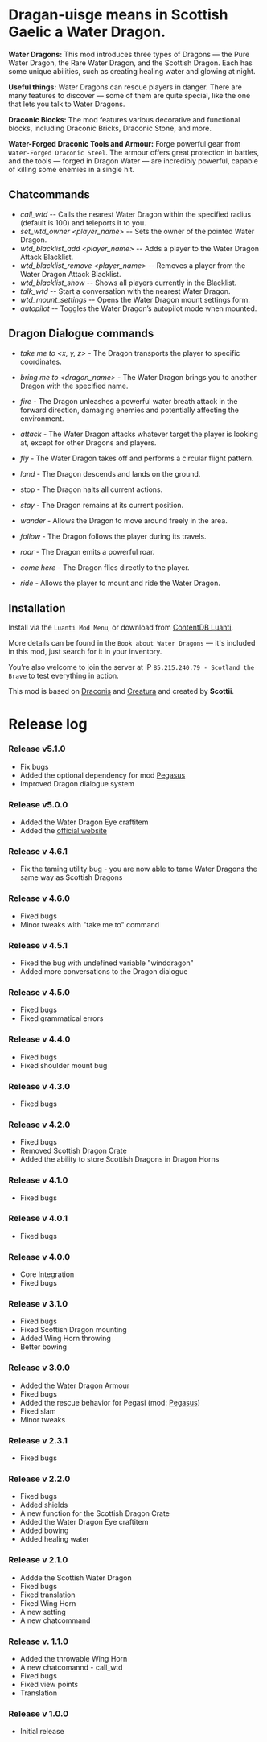 # Dragan-uisge means in Scottish Gaelic a Water Dragon.

**Water Dragons:**
This mod introduces three types of Dragons — the Pure Water Dragon, the Rare Water Dragon, and the Scottish Dragon. Each has some unique abilities, such as creating healing water and glowing at night.

**Useful things:**
Water Dragons can rescue players in danger. There are many features to discover — some of them are quite special, like the one that lets you talk to Water Dragons.

**Draconic Blocks:**
The mod features various decorative and functional blocks, including Draconic Bricks, Draconic Stone, and more.

**Water-Forged Draconic Tools and Armour:**
Forge powerful gear from `Water-Forged Draconic Steel`. The armour offers great protection in battles, and the tools — forged in Dragon Water — are incredibly powerful, capable of killing some enemies in a single hit.

## Chatcommands
- *call_wtd <radius>*   --   Calls the nearest Water Dragon within the specified radius (default is 100) and teleports it to you.
- *set_wtd_owner <player_name>*   --   Sets the owner of the pointed Water Dragon.
- *wtd_blacklist_add <player_name>*   --   Adds a player to the Water Dragon Attack Blacklist.
- *wtd_blacklist_remove <player_name>*   --   Removes a player from the Water Dragon Attack Blacklist.
- *wtd_blacklist_show*   --   Shows all players currently in the Blacklist.
- *talk_wtd*   --   Start a conversation with the nearest Water Dragon.
- *wtd_mount_settings*   --   Opens the Water Dragon mount settings form.
- *autopilot*   --   Toggles the Water Dragon’s autopilot mode when mounted.


## Dragon Dialogue commands
- *take me to <x, y, z>* - The Dragon transports the player to specific coordinates.
- *bring me to <dragon_name>* - The Water Dragon brings you to another Dragon with the specified name.
- *fire* - The Dragon unleashes a powerful water breath attack in the forward direction, damaging enemies and potentially affecting the environment.
- *attack* - The Water Dragon attacks whatever target the player is looking at, except for other Dragons and players.
- *fly* - The Water Dragon takes off and performs a circular flight pattern.
- *land* - The Dragon descends and lands on the ground.
	
- stop - The Dragon halts all current actions.
- *stay* - The Dragon remains at its current position.
- *wander* - Allows the Dragon to move around freely in the area.
- *follow* - The Dragon follows the player during its travels.
- *roar* - The Dragon emits a powerful roar.
- *come here* - The Dragon flies directly to the player.
- *ride* - Allows the player to mount and ride the Water Dragon.
	
	
## Installation
Install via the `Luanti Mod Menu`, or download from [ContentDB Luanti](https://content.luanti.org/packages/homiak/waterdragon/).

More details can be found in the `Book about Water Dragons` — it's included in this mod, just search for it in your inventory.

You’re also welcome to join the server at IP `85.215.240.79 - Scotland the Brave` to test everything in action.

This mod is based on [Draconis](https://content.luanti.org/packages/ElCeejo/draconis/) and [Creatura](https://content.luanti.org/packages/ElCeejo/creatura/) and created by **Scottii**.

# Release log

### Release v5.1.0
- Fix bugs
- Added the optional dependency for mod [Pegasus](https://content.luanti.org/packages/margo/pegasus/)
- Improved Dragon dialogue system

### Release v5.0.0
- Added the Water Dragon Eye craftitem
- Added the [official website](https://homiak.github.io/waterdragon/)

### Release v 4.6.1
- Fix the taming utility bug - you are now able to tame Water Dragons the same way as Scottish Dragons
	
### Release v 4.6.0
- Fixed bugs
- Minor tweaks with "take me to" command

### Release v 4.5.1
- Fixed the bug with undefined variable "winddragon"
- Added more conversations to the Dragon dialogue
	
### Release v 4.5.0
- Fixed bugs
- Fixed grammatical errors

### Release v 4.4.0
- Fixed bugs
- Fixed shoulder mount bug

### Release v 4.3.0
- Fixed bugs

### Release v 4.2.0
- Fixed bugs
- Removed Scottish Dragon Crate
- Added the ability to store Scottish Dragons in Dragon Horns

### Release v 4.1.0
- Fixed bugs

### Release v 4.0.1
- Fixed bugs

### Release v 4.0.0
- Core Integration
- Fixed bugs

### Release v 3.1.0
- Fixed bugs
- Fixed Scottish Dragon mounting
- Added Wing Horn throwing
- Better bowing

### Release v 3.0.0
- Added the Water Dragon Armour
- Fixed bugs
- Added the rescue behavior for Pegasi (mod: [Pegasus](https://content.luanti.org/packages/margo/pegasus/))
- Fixed slam
- Minor tweaks

### Release v 2.3.1
- Fixed bugs

### Release v 2.2.0
- Fixed bugs
- Added shields
- A new function for the Scottish Dragon Crate
- Added the Water Dragon Eye craftitem
- Added bowing
- Added healing water

### Release v 2.1.0
- Addde the Scottish Water Dragon
- Fixed bugs
- Fixed translation
- Fixed Wing Horn
- A new setting
- A new chatcommand

### Release v. 1.1.0
- Added the throwable Wing Horn
- A new chatcomannd - call_wtd
- Fixed bugs
- Fixed view points
- Translation

### Release v 1.0.0
- Initial release
